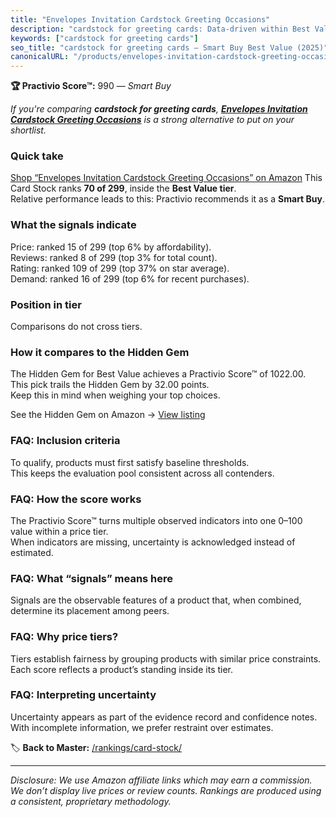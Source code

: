 ```yaml
---
title: "Envelopes Invitation Cardstock Greeting Occasions"
description: "cardstock for greeting cards: Data-driven within Best Value ranking using the Practivio Score™. Positioned by quality, value, demand, findability, momentum."
keywords: ["cardstock for greeting cards"]
seo_title: "cardstock for greeting cards — Smart Buy Best Value (2025)"
canonicalURL: "/products/envelopes-invitation-cardstock-greeting-occasions-B0B5RBFL7S/"
---
```


**🏆 Practivio Score™:** 990 — _Smart Buy_


*If you're comparing **cardstock for greeting cards**, **[Envelopes Invitation Cardstock Greeting Occasions](https://www.amazon.com/dp/B0B5RBFL7S?tag=practivio-20)** is a strong alternative to put on your shortlist.*
### Quick take
[Shop “Envelopes Invitation Cardstock Greeting Occasions” on Amazon](https://www.amazon.com/dp/B0B5RBFL7S?tag=practivio-20)
This Card Stock ranks **70 of 299**, inside the **Best Value tier**.  
Relative performance leads to this: Practivio recommends it as a **Smart Buy**.

### What the signals indicate
Price: ranked 15 of 299 (top 6% by affordability).  
Reviews: ranked 8 of 299 (top 3% for total count).  
Rating: ranked 109 of 299 (top 37% on star average).  
Demand: ranked 16 of 299 (top 6% for recent purchases).

### Position in tier
Comparisons do not cross tiers.

### How it compares to the Hidden Gem
The Hidden Gem for Best Value achieves a Practivio Score™ of 1022.00.  
This pick trails the Hidden Gem by 32.00 points.  
Keep this in mind when weighing your top choices.  

See the Hidden Gem on Amazon → [View listing](https://www.amazon.com/dp/B006P1EQXA?tag=practivio-20)

### FAQ: Inclusion criteria
To qualify, products must first satisfy baseline thresholds.  
This keeps the evaluation pool consistent across all contenders.

### FAQ: How the score works
The Practivio Score™ turns multiple observed indicators into one 0–100 value within a price tier.  
When indicators are missing, uncertainty is acknowledged instead of estimated.

### FAQ: What “signals” means here
Signals are the observable features of a product that, when combined, determine its placement among peers.

### FAQ: Why price tiers?
Tiers establish fairness by grouping products with similar price constraints.  
Each score reflects a product’s standing inside its tier.

### FAQ: Interpreting uncertainty
Uncertainty appears as part of the evidence record and confidence notes.  
With incomplete information, we prefer restraint over estimates.


🏷️ **Back to Master:** [/rankings/card-stock/](/rankings/card-stock/)

---
_Disclosure: We use Amazon affiliate links which may earn a commission. We don’t display live prices or review counts. Rankings are produced using a consistent, proprietary methodology._
